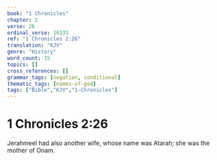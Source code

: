 ```yaml
---
book: "1 Chronicles"
chapter: 2
verse: 26
ordinal_verse: 10333
ref: "1 Chronicles 2:26"
translation: "KJV"
genre: "History"
word_count: 15
topics: []
cross_references: []
grammar_tags: [negation, conditional]
thematic_tags: [names-of-god]
tags: ["Bible","KJV","1-Chronicles"]
---
```


# 1 Chronicles 2:26

Jerahmeel had also another wife, whose name was Atarah; she was the mother of Onam.
